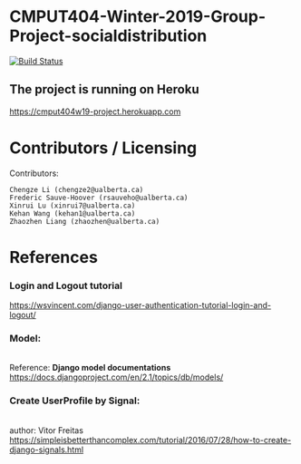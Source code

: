 CMPUT404-Winter-2019-Group-Project-socialdistribution
===================================
[![Build Status](https://travis-ci.org/cmput404w19-project/group-project.svg?branch=master)](https://travis-ci.org/cmput404w19-project/group-project)


## The project is running on Heroku
https://cmput404w19-project.herokuapp.com



Contributors / Licensing
========================

Contributors:
  
    Chengze Li (chengze2@ualberta.ca)
    Frederic Sauve-Hoover (rsauveho@ualberta.ca)
    Xinrui Lu (xinrui7@ualberta.ca)
    Kehan Wang (kehan1@ualberta.ca)
    Zhaozhen Liang (zhaozhen@ualberta.ca)


# References
### Login and Logout tutorial
https://wsvincent.com/django-user-authentication-tutorial-login-and-logout/
### Model: 
</br>Reference: **Django model documentations**
</br>https://docs.djangoproject.com/en/2.1/topics/db/models/ 
### Create UserProfile by Signal:
</br>author: Vitor Freitas
</br>https://simpleisbetterthancomplex.com/tutorial/2016/07/28/how-to-create-django-signals.html
